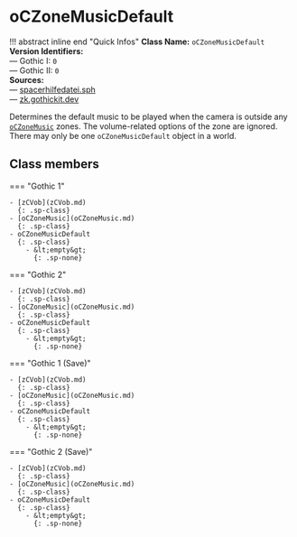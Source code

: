 # oCZoneMusicDefault

!!! abstract inline end "Quick Infos"
    **Class Name:** `oCZoneMusicDefault`<br/>
    **Version Identifiers:**<br />
    — Gothic I: `0`<br/>
    — Gothic II: `0`<br/>
    **Sources:**<br/>
    — [spacerhilfedatei.sph](https://wiki.worldofgothic.de/doku.php?id=spacer:hilfedatei)<br/>
    — [zk.gothickit.dev](https://zk.gothickit.dev/engine/objects/oCZoneMusicDefault/)

Determines the default music to be played when the camera is outside any [`oCZoneMusic`](index.md) zones. The
volume-related options of the zone are ignored. There may only be one `oCZoneMusicDefault` object in a world.

## Class members

=== "Gothic 1"

    - [zCVob](zCVob.md)
      {: .sp-class}
    - [oCZoneMusic](oCZoneMusic.md)
      {: .sp-class}
    - oCZoneMusicDefault
      {: .sp-class}
        - &lt;empty&gt;
          {: .sp-none}

=== "Gothic 2"

    - [zCVob](zCVob.md)
      {: .sp-class}
    - [oCZoneMusic](oCZoneMusic.md)
      {: .sp-class}
    - oCZoneMusicDefault
      {: .sp-class}
        - &lt;empty&gt;
          {: .sp-none}

=== "Gothic 1 (Save)"

    - [zCVob](zCVob.md)
      {: .sp-class}
    - [oCZoneMusic](oCZoneMusic.md)
      {: .sp-class}
    - oCZoneMusicDefault
      {: .sp-class}
        - &lt;empty&gt;
          {: .sp-none}

=== "Gothic 2 (Save)"

    - [zCVob](zCVob.md)
      {: .sp-class}
    - [oCZoneMusic](oCZoneMusic.md)
      {: .sp-class}
    - oCZoneMusicDefault
      {: .sp-class}
        - &lt;empty&gt;
          {: .sp-none}
